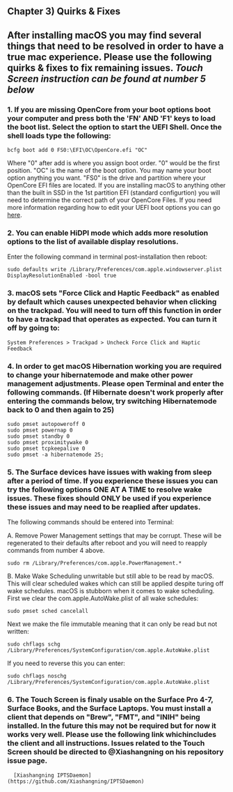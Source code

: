## Chapter 3) Quirks & Fixes

## After installing macOS you may find several things that need to be resolved in order to have a true mac experience. Please use the following quirks & fixes to fix remaining issues. ***Touch Screen instruction can be found at number 5 below***

### 1. If you are missing OpenCore from your boot options boot your computer and press both the 'FN' AND 'F1' keys to load the boot list. Select the option to start the UEFI Shell. Once the shell loads type the following:
```
bcfg boot add 0 FS0:\EFI\OC\OpenCore.efi "OC"
```
Where "0" after add is where you assign boot order. "0" would be the first position. "OC" is the name of the boot option. You may name your boot option anything you want. "FS0" is the drive and partition where your OpenCore EFI files are located. If you are installing macOS to anything other than the built in SSD in the 1st partition EFI (standard configurtion) you will need to determine the correct path of your OpenCore Files. If you need more information regarding how to edit your UEFI boot options you can go [here](https://wiki.archlinux.org/index.php/Unified_Extensible_Firmware_Interface).


### 2. You can enable HiDPI mode which adds more resolution options to the list of available display resolutions.

Enter the following command in terminal post-installation then reboot:

```
sudo defaults write /Library/Preferences/com.apple.windowserver.plist DisplayResolutionEnabled -bool true
```


### 3. macOS sets "Force Click and Haptic Feedback" as enabled by default which causes unexpected behavior when clicking on the trackpad. You will need to turn off this function in order to have a trackpad that operates as expected. You can turn it off by going to:
``` 
System Preferences > Trackpad > Uncheck Force Click and Haptic Feedback
```

### 4. In order to get macOS Hibernation working you are required to change your hibernatemode and make other power management adjustments. Please open Terminal and enter the following commands. (If Hibernate doesn't work properly after entering the commands below, try switching Hibernatemode back to 0 and then again to 25)
```
sudo pmset autopoweroff 0
sudo pmset powernap 0
sudo pmset standby 0
sudo pmset proximitywake 0
sudo pmset tcpkeepalive 0
sudo pmset -a hibernatemode 25;
```

### 5. The Surface devices have issues with waking from sleep after a period of time. If you experience these issues you can try the following options ONE AT A TIME to resolve wake issues. These fixes should ONLY be used if you experience these issues and may need to be reaplied after updates.

The following commands should be entered into Terminal: 

A. Remove Power Management settings that may be corrupt. These will be regenerated to their defaults after reboot and you will need to reapply commands from number 4 above.
```
sudo rm /Library/Preferences/com.apple.PowerManagement.*
```
B. Make Wake Scheduling unwritable but still able to be read by macOS. This will clear scheduled wakes which can still be applied despite turing off wake schedules. macOS is stubborn when it comes to wake scheduling.
First we clear the com.apple.AutoWake.plist of all wake schedules:
```
sudo pmset sched cancelall
```
Next we make the file immutable meaning that it can only be read but not written:
```
sudo chflags schg /Library/Preferences/SystemConfiguration/com.apple.AutoWake.plist
```
If you need to reverse this you can enter:
```
sudo chflags noschg /Library/Preferences/SystemConfiguration/com.apple.AutoWake.plist
```

### 6. The Touch Screen is finaly usable on the Surface Pro 4-7, Surface Books, and the Surface Laptops. You must install a client that depends on "Brew", "FMT", and "INIH" being installed. In the future this may not be required but for now it works very well. Please use the following link whichincludes the client and all instructions. Issues related to the Touch Screen should be directed to @Xiashangning on his repository issue page.


      [Xiashangning IPTSDaemon](https://github.com/Xiashangning/IPTSDaemon)



